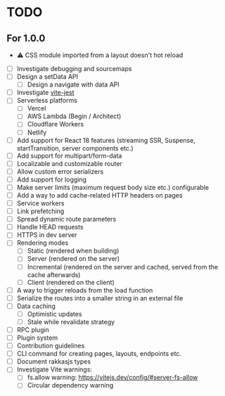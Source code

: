 # TODO

## For 1.0.0
- ⚠️ CSS module imported from a layout doesn't hot reload
- [ ] Investigate debugging and sourcemaps
- [ ] Design a setData API
  - [ ] Design a navigate with data API
- [ ] Investigate [vite-jest](https://github.com/sodatea/vite-jest)
- [ ] Serverless platforms
  - [ ] Vercel
  - [ ] AWS Lambda (Begin / Architect)
  - [ ] Cloudflare Workers
  - [ ] Netlify
- [ ] Add support for React 18 features (streaming SSR, Suspense, startTransition, server components etc.)
- [ ] Add support for multipart/form-data
- [ ] Localizable and customizable router
- [ ] Allow custom error serializers
- [ ] Add support for logging
- [ ] Make server limits (maximum request body size etc.) configurable
- [ ] Add a way to add cache-related HTTP headers on pages
- [ ] Service workers
- [ ] Link prefetching
- [ ] Spread dynamic route parameters
- [ ] Handle HEAD requests
- [ ] HTTPS in dev server
- [ ] Rendering modes
  - [ ] Static (rendered when building)
  - [ ] Server (rendered on the server)
  - [ ] Incremental (rendered on the server and cached, served from the cache afterwards)
  - [ ] Client (rendered on the client)
- [ ] A way to trigger reloads from the load function
- [ ] Serialize the routes into a smaller string in an external file
- [ ] Data caching
	- [ ] Optimistic updates
	- [ ] Stale while revalidate strategy
- [ ] RPC plugin
- [ ] Plugin system
- [ ] Contribution guidelines
- [ ] CLI command for creating pages, layouts, endpoints etc.
- [ ] Document rakkasjs types
- [ ] Investigate Vite warnings:
  - [ ] fs.allow warning: https://vitejs.dev/config/#server-fs-allow
  - [ ] Circular dependency warning
